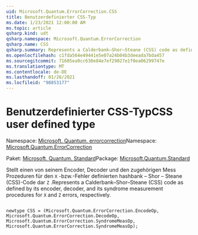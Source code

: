 ```yaml
---
uid: Microsoft.Quantum.ErrorCorrection.CSS
title: Benutzerdefinierter CSS-Typ
ms.date: 1/23/2021 12:00:00 AM
ms.topic: article
qsharp.kind: udt
qsharp.namespace: Microsoft.Quantum.ErrorCorrection
qsharp.name: CSS
qsharp.summary: Represents a Calderbank–Shor–Steane (CSS) code as defined by its encoder, decoder, and its syndrome measurement procedures for `X` and `Z` errors, respectively.
ms.openlocfilehash: c1fda564e49441e5e07a24b04b3deeada7bda457
ms.sourcegitcommit: 71605ea9cc630e84e7ef29027e1f0ea06299747e
ms.translationtype: MT
ms.contentlocale: de-DE
ms.lasthandoff: 01/26/2021
ms.locfileid: "98853177"
---
```

# <a name="css-user-defined-type"></a><span data-ttu-id="99988-102">Benutzerdefinierter CSS-Typ</span><span class="sxs-lookup"><span data-stu-id="99988-102">CSS user defined type</span></span>

<span data-ttu-id="99988-103">Namespace: [Microsoft. Quantum. errorcorrection](xref:Microsoft.Quantum.ErrorCorrection)</span><span class="sxs-lookup"><span data-stu-id="99988-103">Namespace: [Microsoft.Quantum.ErrorCorrection](xref:Microsoft.Quantum.ErrorCorrection)</span></span>

<span data-ttu-id="99988-104">Paket: [Microsoft. Quantum. Standard](https://nuget.org/packages/Microsoft.Quantum.Standard)</span><span class="sxs-lookup"><span data-stu-id="99988-104">Package: [Microsoft.Quantum.Standard](https://nuget.org/packages/Microsoft.Quantum.Standard)</span></span>


<span data-ttu-id="99988-105">Stellt einen von seinem Encoder, Decoder und den zugehörigen Mess Prozeduren für den `X` -bzw.-Fehler definierten hashbank – Shor – Steane (CSS)-Code dar `Z` .</span><span class="sxs-lookup"><span data-stu-id="99988-105">Represents a Calderbank–Shor–Steane (CSS) code as defined by its encoder, decoder, and its syndrome measurement procedures for `X` and `Z` errors, respectively.</span></span>

```qsharp

newtype CSS = (Microsoft.Quantum.ErrorCorrection.EncodeOp, Microsoft.Quantum.ErrorCorrection.DecodeOp, Microsoft.Quantum.ErrorCorrection.SyndromeMeasOp, Microsoft.Quantum.ErrorCorrection.SyndromeMeasOp);
```

